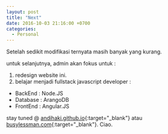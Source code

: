 ```yaml
---
layout: post
title: "Next"
date: 2016-10-03 21:16:00 +0700
categories:
  - Personal
---
```

Setelah sedikit modifikasi ternyata masih banyak yang kurang.

untuk selanjutnya, admin akan fokus untuk :
1. redesign website ini.
2. belajar menjadi fullstack javascript developer :
  - BackEnd : Node.JS
  - Database : ArangoDB
  - FrontEnd : Angular.JS

stay tuned @ [andihaki.github.io](https://andihaki.github.io){:target="_blank"} atau [busylessman.com](http://busylessman.com){:target="_blank"}.
Ciao.
